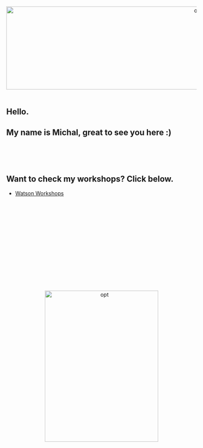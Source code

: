 <p align="center">

<br>
<img src="http://ertogrul.github.io/images/michal.png" width="1000" height="220" alt="opt"/>

<br>
<br>
</p>

## Hello.
## My name is Michal, great to see you here :)

<br>
<br>
<br>

## Want to check my workshops? Click below.
* [Watson Workshops](https://ertogrul.github.io/watsonjam)   



<br>
<br>
<br>
<br>





<br>
<br>
<br>

<br>
<br>
<br>

<br>
<br>
<br>
<p align="center">
<img src="http://ertogrul.github.io/images/tumblr_think.gif" width="300" height="400" alt="opt"/>
</p>